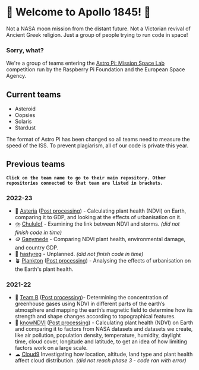 # 🚀 Welcome to Apollo 1845! 🚀
Not a NASA moon mission from the distant future. Not a Victorian revival of Ancient Greek religion. Just a group of people trying to run code in space!
### Sorry, what?
We're a group of teams entering the [Astro Pi: Mission Space Lab](https://astro-pi.org/mission-space-lab/) competition run by the Raspberry Pi Foundation and the European Space Agency.

## Current teams
* Asteroid
* Oopsies
* Solaris
* Stardust

The format of Astro Pi has been changed so all teams need to measure the speed of the ISS. To prevent plagiarism, all of our code is private this year.

## Previous teams
__` Click on the team name to go to their main repository. Other repositories connected to that team are listed in brackets. `__
### 2022-23
* 🌇 [Asteria](https://github.com/apollo-1845/2022-Asteria) ([Post processing](https://github.com/apollo-1845/2022-Asteria/tree/master/Post-processing)) - Calculating plant health (NDVI) on Earth, comparing it to GDP, and looking at the effects of urbanisation on it.
* ⛈️ [Chululof](https://github.com/apollo-1845/2022-Chululof) - Examining the link between NDVI and storms. _(did not finish code in time)_
* 🪙 [Ganymede](https://github.com/apollo-1845/2022-Ganymede) - Comparing NDVI plant health, environmental damage, and country GDP.
* 🚫 [hastyreg](https://github.com/apollo-1845/2022-hastyreg) - Unplanned. _(did not finish code in time)_
* 🪴 [Plankton](https://github.com/apollo-1845/2022-Plankton) ([Post processing](https://github.com/apollo-1845/2022-Plankton-post-processing)) - Analysing the effects of urbanisation on the Earth's plant health.
### 2021-22
* 🎈 [Team B](https://github.com/apollo-1845/2021-Team-B) ([Post processing](https://github.com/apollo-1845/2021-Team-B-post-processing))- Determining the concentration of greenhouse gases using NDVI in different parts of the earth’s atmosphere and mapping the earth’s magnetic field to determine how its strength and shape changes according to topographical features. 
* 🌳 [knowNDVI](https://github.com/apollo-1845/2021-knowNDVI) ([Post processing](https://github.com/apollo-1845/2021-knowNDVI-post-processing)) - Calculating plant health (NDVI) on Earth and comparing it to factors from NASA datasets and datasets we create, like air pollution, population density, temperature, humidity, daylight time, cloud cover, longitude and latitude, to get an idea of how limiting factors work on a large scale. 
* ☁ [Cloud9](https://github.com/apollo-1845/2021-Cloud9) Investigating how location, altitude, land type and plant health affect cloud distribution. _(did not reach phase 3 - code ran with error)_
